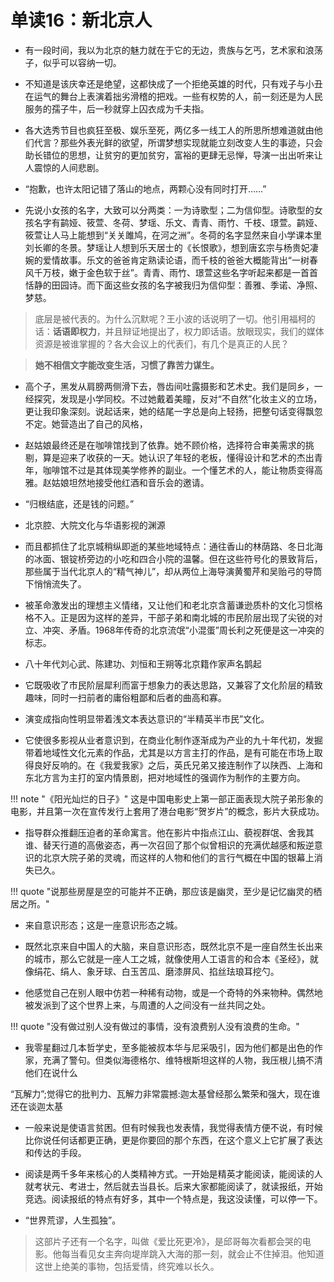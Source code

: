 # 单读16：新北京人


- 有一段时间，我以为北京的魅力就在于它的无边，贵族与乞丐，艺术家和浪荡子，似乎可以容纳一切。


- 不知道是该庆幸还是绝望，这都快成了一个拒绝英雄的时代，只有戏子与小丑在运气的舞台上表演着拙劣滑稽的把戏。一些有权势的人，前一刻还是为人民服务的孺子牛，后一秒就穿上囚衣成为千夫指。


- 各大选秀节目也疯狂至极、娱乐至死，两亿多一线工人的所思所想难道就由他们代言？那些外表光鲜的欲望，所谓梦想实现就能立刻改变人生的事迹，只会助长错位的思想，让贫穷的更加贫穷，富裕的更肆无忌惮，导演一出出听来让人震惊的人间悲剧。


- “抱歉，也许太阳记错了落山的地点，两颗心没有同时打开……”


- 先说小女孩的名字，大致可以分两类：一为诗歌型；二为信仰型。诗歌型的女孩名字有鹋娅、筱萱、冬荷、梦瑶、乐文、青青、雨竹、千枝、璟萱。鹋娅、筱萱让人马上能想到“关关雎鸠，在河之洲”。冬荷的名字显然来自小学课本里刘长卿的冬景。梦瑶让人想到乐天居士的《长恨歌》，想到唐玄宗与杨贵妃凄婉的爱情故事。乐文的爸爸肯定熟读论语，而千枝的爸爸大概能背出“一树春风千万枝，嫩于金色软于丝”。青青、雨竹、璟萱这些名字听起来都是一首首恬静的田园诗。而下面这些女孩的名字被我归为信仰型：善雅、季诺、净照、梦慈。


> 底层是被代表的。为什么沉默呢？王小波的话说明了一切。他引用福柯的话：**话语即权力**，并且辩证地提出了，权力即话语。放眼现实，我们的媒体资源是被谁掌握的？各大会议上的代表们，有几个是真正的人民？


> **她不相信文字能改变生活，习惯了靠苦力谋生。**

- 高个子，黑发从肩膀两侧滑下去，唇齿间吐露摄影和艺术史。我们是同乡，一经探究，发现是小学同校。不过她戴着美瞳，反对“不自然”化妆主义的立场，更让我印象深刻。说起话来，她的结尾一字总是向上轻扬，把整句话变得飘忽不定。她营造出了自己的风格，


- 赵姑娘最终还是在咖啡馆找到了依靠。她不顾价格，选择符合审美需求的挑剔，算是迎来了收获的一天。她认识了年轻的老板，懂得设计和艺术的杰出青年，咖啡馆不过是其体现美学修养的副业。一个懂艺术的人，能让物质变得高雅。赵姑娘坦然地接受他红酒和音乐会的邀请。

- “归根结底，还是钱的问题。”


- 北京腔、大院文化与华语影视的渊源


- 而且都抓住了北京城稍纵即逝的某些地域特点：通往香山的林荫路、冬日北海的冰面、银锭桥旁边的小吃和四合小院的温馨。但在这些符号化的景致背后，那些属于当代北京人的“精气神儿”，却从两位上海导演黄蜀芹和吴贻弓的导筒下悄悄流失了。


- 被革命激发出的理想主义情绪，又让他们和老北京含蓄谦逊质朴的文化习惯格格不入。正是因为这样的差异，干部子弟和南北城的市民阶层出现了尖锐的对立、冲突、矛盾。1968年传奇的北京流氓“小混蛋”周长利之死便是这一冲突的标志。

- 八十年代刘心武、陈建功、刘恒和王朔等北京籍作家声名鹊起

- 它既吸收了市民阶层犀利而富于想象力的表达思路，又兼容了文化阶层的精致趣味，同时一扫前者的庸俗粗鄙和后者的曲高和寡。

- 演变成指向性明显带着浅文本表达意识的“半精英半市民”文化。

- 它使很多影视从业者意识到，在商业化制作逐渐成为产业的九十年代初，发掘带着地域性文化元素的作品，尤其是以方言主打的作品，是有可能在市场上取得良好反响的。在《我爱我家》之后，英氏兄弟又接连制作了以陕西、上海和东北方言为主打的室内情景剧，把对地域性的强调作为制作的主要方向。

!!! note "《阳光灿烂的日子》"
    这是中国电影史上第一部正面表现大院子弟形象的电影，并且第一次在宣传发行上套用了港台电影“贺岁片”的概念，影片大获成功。


- 指导群众推翻压迫者的革命寓言。他在影片中指点江山、藐视群氓、舍我其谁、替天行道的高傲姿态，再一次召回了那个似曾相识的充满优越感和叛逆意识的北京大院子弟的灵魂，而这样的人物和他们的言行气概在中国的银幕上消失已久。

!!! quote "说那些房屋是空的可能并不正确，那应该是幽灵，至少是记忆幽灵的栖居之所。"

- 来自意识形态；这是一座意识形态之城。

- 既然北京来自中国人的大脑，来自意识形态，既然北京不是一座自然生长出来的城市，那么它就是一座人工之城，就像使用人工语言的和合本《圣经》，就像绢花、绢人、象牙球、白玉苦瓜、磨漆屏风、掐丝珐琅耳挖勺。


- 他感觉自己在别人眼中仿若一种稀有动物，或是一个奇特的外来物种。偶然地被发派到了这个世界上来，与周遭的人之间没有一丝共同之处。

!!! quote "没有做过别人没有做过的事情，没有浪费别人没有浪费的生命。"


- 我零星翻过几本哲学史，至多能被叔本华与尼采吸引，因为他们都是出色的作家，充满了警句。但类似海德格尔、维特根斯坦这样的人物，我压根儿搞不清他们在说什么


“瓦解力”;觉得它的批判力、瓦解力非常震撼:迦太基曾经那么繁荣和强大，现在谁还在谈迦太基

- 一般来说是使语言贫困。但有时候我也发表情，我觉得表情方便不说，有时候比你说任何话都更正确，更是你要回的那个东西，在这个意义上它扩展了表达和传达的手段。


- 阅读是两千多年来核心的人类精神方式。一开始是精英才能阅读，能阅读的人就考状元、考进士，然后就去当县长。后来大家都能阅读了，就读报纸，开始竞选。阅读报纸的特点有好多，其中一个特点是，我这没读懂，可以停一下。

- “世界荒谬，人生孤独”。


> 这部片子还有一个名字，叫做《爱比死更冷》，是邱哥每次看都会哭的电影。他每当看见女主奔向堤岸跳入大海的那一刻，就会止不住掉泪。他知道这世上绝美的事物，包括爱情，终究难以长久。
